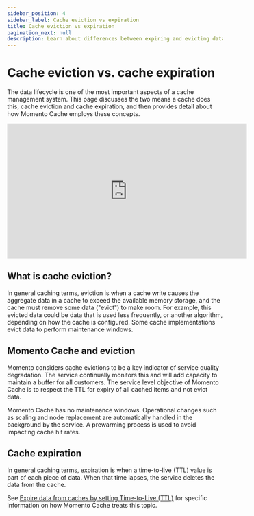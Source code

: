 ```yaml
---
sidebar_position: 4
sidebar_label: Cache eviction vs expiration
title: Cache eviction vs expiration
pagination_next: null
description: Learn about differences between expiring and evicting data from a cache and how these terms relate to Momento Cache
---
```


# Cache eviction vs. cache expiration

The data lifecycle is one of the most important aspects of a cache management system. This page discusses the two means a cache does this, cache eviction and cache expiration, and then provides detail about how Momento Cache employs these concepts.

<iframe width="560" height="315" src="https://www.youtube.com/embed/76qpwvn262g" title="YouTube video player" frameborder="0" allow="accelerometer; autoplay; clipboard-write; encrypted-media; gyroscope; picture-in-picture; web-share" allowfullscreen></iframe>

## What is cache eviction?

In general caching terms, eviction is when a cache write causes the aggregate data in a cache to exceed the available memory storage, and the cache must remove some data ("evict") to make room. For example, this evicted data could be data that is used less frequently, or another algorithm, depending on how the cache is configured. Some cache implementations evict data to perform maintenance windows.

## Momento Cache and eviction

Momento considers cache evictions to be a key indicator of service quality degradation. The service continually monitors this and will add capacity to maintain a buffer for all customers. The service level objective of Momento Cache is to respect the TTL for expiry of all cached items and not evict data.

Momento Cache has no maintenance windows. Operational changes such as scaling and node replacement are automatically handled in the background by the service. A prewarming process is used to avoid impacting cache hit rates.

## Cache expiration

In general caching terms, expiration is when a time-to-live (TTL) value is part of each piece of data. When that time lapses, the service deletes the data from the cache.

See [Expire data from caches by setting Time-to-Live (TTL)](./expire-data-with-ttl) for specific information on how Momento Cache treats this topic.
